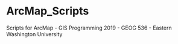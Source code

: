 # ArcMap_Scripts
Scripts for ArcMap - GIS Programming 2019 - GEOG 536 - Eastern Washington University
